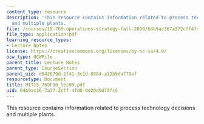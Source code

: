 ```yaml
---
content_type: resource
description: 'This resource contains information related to process technology decisions
  and multiple plants. '
file: /courses/15-769-operations-strategy-fall-2010/64b9ac367a372cff4fd00d20d9d75fc5_MIT15_769F10_lec09.pdf
file_type: application/pdf
learning_resource_types:
- Lecture Notes
license: https://creativecommons.org/licenses/by-nc-sa/4.0/
ocw_type: OCWFile
parent_title: Lecture Notes
parent_type: CourseSection
parent_uid: d542679d-1f41-3c1d-8984-a12b9da779af
resourcetype: Document
title: MIT15_769F10_lec09.pdf
uid: 64b9ac36-7a37-2cff-4fd0-0d20d9d75fc5
---
```

This resource contains information related to process technology decisions and multiple plants. 